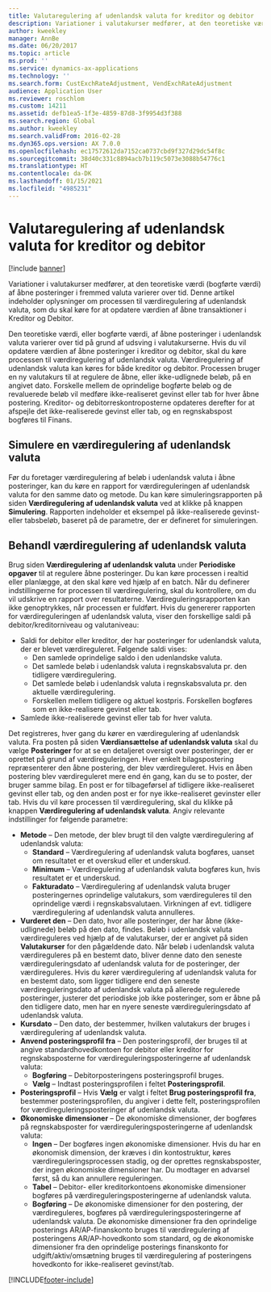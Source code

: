 ```yaml
---
title: Valutaregulering af udenlandsk valuta for kreditor og debitor
description: Variationer i valutakurser medfører, at den teoretiske værdi (bogførte værdi) af åbne posteringer i fremmed valuta varierer over tid. Denne artikel indeholder oplysninger om processen til værdiregulering af udenlandsk valuta, som du skal køre for at opdatere værdien af åbne transaktioner i Kreditor og Debitor.
author: kweekley
manager: AnnBe
ms.date: 06/20/2017
ms.topic: article
ms.prod: ''
ms.service: dynamics-ax-applications
ms.technology: ''
ms.search.form: CustExchRateAdjustment, VendExchRateAdjustment
audience: Application User
ms.reviewer: roschlom
ms.custom: 14211
ms.assetid: defb1ea5-1f3e-4859-87d8-3f9954d3f388
ms.search.region: Global
ms.author: kweekley
ms.search.validFrom: 2016-02-28
ms.dyn365.ops.version: AX 7.0.0
ms.openlocfilehash: ec17572612da7152ca0737cbd9f327d29dc54f8c
ms.sourcegitcommit: 38d40c331c8894acb7b119c5073e3088b54776c1
ms.translationtype: HT
ms.contentlocale: da-DK
ms.lasthandoff: 01/15/2021
ms.locfileid: "4985231"
---
```

# <a name="currency-revaluation-for-accounts-payable-and-accounts-receivable"></a>Valutaregulering af udenlandsk valuta for kreditor og debitor

[!include [banner](../includes/banner.md)]

Variationer i valutakurser medfører, at den teoretiske værdi (bogførte værdi) af åbne posteringer i fremmed valuta varierer over tid. Denne artikel indeholder oplysninger om processen til værdiregulering af udenlandsk valuta, som du skal køre for at opdatere værdien af åbne transaktioner i Kreditor og Debitor. 

Den teoretiske værdi, eller bogførte værdi, af åbne posteringer i udenlandsk valuta varierer over tid på grund af udsving i valutakurserne. Hvis du vil opdatere værdien af åbne posteringer i kreditor og debitor, skal du køre processen til værdiregulering af udenlandsk valuta. Værdiregulering af udenlandsk valuta kan køres for både kreditor og debitor. Processen bruger en ny valutakurs til at regulere de åbne, eller ikke-udlignede beløb, på en angivet dato. Forskelle mellem de oprindelige bogførte beløb og de revaluerede beløb vil medføre ikke-realiseret gevinst eller tab for hver åbne postering. Kreditor- og debitorreskontroposterne opdateres derefter for at afspejle det ikke-realiserede gevinst eller tab, og en regnskabspost bogføres til Finans.

## <a name="simulate-a-foreign-currency-revaluation"></a>Simulere en værdiregulering af udenlandsk valuta
Før du foretager værdiregulering af beløb i udenlandsk valuta i åbne posteringer, kan du køre en rapport for værdireguleringen af udenlandsk valuta for den samme dato og metode. Du kan køre simuleringsrapporten på siden **Værdiregulering af udenlandsk valuta** ved at klikke på knappen **Simulering**. Rapporten indeholder et eksempel på ikke-realiserede gevinst- eller tabsbeløb, baseret på de parametre, der er defineret for simuleringen.

## <a name="process-a-foreign-currency-revaluation"></a>Behandl værdiregulering af udenlandsk valuta
Brug siden **Værdiregulering af udenlandsk valuta** under **Periodiske opgaver** til at regulere åbne posteringer. Du kan køre processen i realtid eller planlægge, at den skal køre ved hjælp af en batch. Når du definerer indstillingerne for processen til værdiregulering, skal du kontrollere, om du vil udskrive en rapport over resultaterne. Værdireguleringsrapporten kan ikke genoptrykkes, når processen er fuldført. Hvis du genererer rapporten for værdireguleringen af udenlandsk valuta, viser den forskellige saldi på debitor/kreditorniveau og valutaniveau:

-   Saldi for debitor eller kreditor, der har posteringer for udenlandsk valuta, der er blevet værdireguleret. Følgende saldi vises:
    -   Den samlede oprindelige saldo i den udenlandske valuta.
    -   Det samlede beløb i udenlandsk valuta i regnskabsvaluta pr. den tidligere værdiregulering.
    -   Det samlede beløb i udenlandsk valuta i regnskabsvaluta pr. den aktuelle værdiregulering.
    -   Forskellen mellem tidligere og aktuel kostpris. Forskellen bogføres som en ikke-realisere gevinst eller tab.
-   Samlede ikke-realiserede gevinst eller tab for hver valuta.

Det registreres, hver gang du kører en værdiregulering af udenlandsk valuta. Fra posten på siden **Værdiansættelse af udenlandsk valuta** skal du vælge **Posteringer** for at se en detaljeret oversigt over posteringer, der er oprettet på grund af værdireguleringen. Hver enkelt bilagspostering repræsenterer den åbne postering, der blev værdireguleret. Hvis en åben postering blev værdireguleret mere end én gang, kan du se to poster, der bruger samme bilag. En post er for tilbageførsel af tidligere ikke-realiseret gevinst eller tab, og den anden post er for nye ikke-realiseret gevinster eller tab. Hvis du vil køre processen til værdiregulering, skal du klikke på knappen **Værdiregulering af udenlandsk valuta**. Angiv relevante indstillinger for følgende parametre:

-   **Metode** – Den metode, der blev brugt til den valgte værdiregulering af udenlandsk valuta:
    -   **Standard** – Værdiregulering af udenlandsk valuta bogføres, uanset om resultatet er et overskud eller et underskud.
    -   **Minimum** – Værdiregulering af udenlandsk valuta bogføres kun, hvis resultatet er et underskud.
    -   **Fakturadato** – Værdiregulering af udenlandsk valuta bruger posteringernes oprindelige valutakurs, som værdireguleres til den oprindelige værdi i regnskabsvalutaen. Virkningen af evt. tidligere værdiregulering af udenlandsk valuta annulleres.
-   **Vurderet den** – Den dato, hvor alle posteringer, der har åbne (ikke-udlignede) beløb på den dato, findes. Beløb i udenlandsk valuta værdireguleres ved hjælp af de valutakurser, der er angivet på siden **Valutakurser** for den pågældende dato. Når beløb i udenlandsk valuta værdireguleres på en bestemt dato, bliver denne dato den seneste værdireguleringsdato af udenlandsk valuta for de posteringer, der værdireguleres. Hvis du kører værdiregulering af udenlandsk valuta for en bestemt dato, som ligger tidligere end den seneste værdireguleringsdato af udenlandsk valuta på allerede regulerede posteringer, justerer det periodiske job ikke posteringer, som er åbne på den tidligere dato, men har en nyere seneste værdireguleringsdato af udenlandsk valuta.
-   **Kursdato** – Den dato, der bestemmer, hvilken valutakurs der bruges i værdiregulering af udenlandsk valuta.
-   **Anvend posteringsprofil fra** – Den posteringsprofil, der bruges til at angive standardhovedkontoen for debitor eller kreditor for regnskabsposterne for værdireguleringsposteringerne af udenlandsk valuta:
    -   **Bogføring** – Debitorposteringens posteringsprofil bruges.
    -   **Vælg** – Indtast posteringsprofilen i feltet **Posteringsprofil**.
-   **Posteringsprofil** – Hvis **Vælg** er valgt i feltet **Brug posteringsprofil fra**, bestemmer posteringsprofilen, du angiver i dette felt, posteringsprofilen for værdireguleringsposteringer af udenlandsk valuta.
-   **Økonomiske dimensioner** – De økonomiske dimensioner, der bogføres på regnskabsposter for værdireguleringsposteringerne af udenlandsk valuta:
    -   **Ingen** – Der bogføres ingen økonomiske dimensioner. Hvis du har en økonomisk dimension, der kræves i din kontostruktur, køres værdireguleringsprocessen stadig, og der oprettes regnskabsposter, der ingen økonomiske dimensioner har. Du modtager en advarsel først, så du kan annullere reguleringen.
    -   **Tabel** – Debitor- eller kreditorkontoens økonomiske dimensioner bogføres på værdireguleringsposteringerne af udenlandsk valuta.
    -   **Bogføring** – De økonomiske dimensioner for den postering, der værdireguleres, bogføres på værdireguleringsposteringerne af udenlandsk valuta. De økonomiske dimensioner fra den oprindelige posterings AR/AP-finanskonto bruges til værdiregulering af posteringens AR/AP-hovedkonto som standard, og de økonomiske dimensioner fra den oprindelige posterings finanskonto for udgift/aktiv/omsætning bruges til værdiregulering af posteringens hovedkonto for ikke-realiseret gevinst/tab.






[!INCLUDE[footer-include](../../includes/footer-banner.md)]